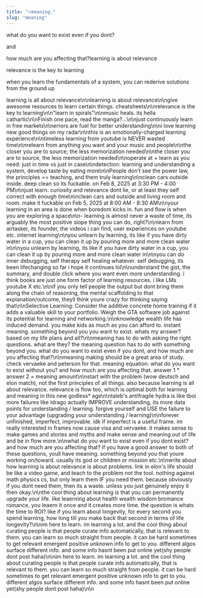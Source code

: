 ```yaml
---
title: "🔥meaning."
slug: "meaning"
---
```


what do you want to exist even if you dont?

and

how much are you affecting that?learning is about relevance

relevance is the key to learning

when you learn the fundamentals of a system, you can rederive solutions from the ground up

learning is all about relevance\n\nlearning is about relevance\n\ngive awesome resources to learn certain things. cheatsheets\n\nrelevance is the key to learning\n\n"learn in spirals"\n\nmusic heals. its hella cathartic\n\nFinish one pace, read the manga?...\n\njust continuously learn in free markets\n\nerrors are fuel for better understanding\n\ni love learning new good things on my radar\n\nthis is an emotionally-charged learning experience\n\ntimeless learning from youtube is NEVER wasted time\n\nrelearn from anything you want and your music and people\n\nthe closer you are to source, the less memorization needed\n\nthe closer you are to source, the less memorization needed\n\noperate at + learn as you need: just in time vs just in case\n\ndetection: learning and understanding a system, develop taste by eating more\n\nPeople don’t see the power law, the principles == teaching, and them truly learning\n\nclean cars outside inside. deep clean so its fuckable. on Feb 8, 2025 at 3:30 PM - 4:00 PM\n\njust learn. curiosity and relevance dont lie, or at least they self correct with enough time\n\nclean cars and outside and living room and room. make it fuckable on Feb 5, 2025 at 8:00 AM - 8:30 AM\n\nyour learning in an area is done when boredom kicks in. fun and flow is when you are exploring a space\n\n- learning is almost never a waste of time, its arguably the most positive slope thing you can do, right?\n\nlearn from airtasker, its founder, the videos i can find, user experiences on youtube etc. internet learning\n\nyou unlearn by learning, its like if you have dirty water in a cup, you can clean it up by pouring more and more clean water in\n\nyou unlearn by learning, its like if you have dirty water in a cup, you can clean it up by pouring more and more clean water in\n\nyou can do inner debugging, self therapy self healing whatever. self debugging, its been lifechanging so far i hope it continues lol\n\nunderstand the gist, the summary, and double click where you want even more understanding. i think books are just one form factor of learning resources. i like LMs youtube X etc.\n\nif you only tell people the output but dont bring them along the chain of reasoning, the mental scaffolding to that explanation/outcome, theyll think youre crazy for thinking saying that\n\nSelective Learning: Consider the additive concrete home training if it adds a valuable skill to your portfolio. Weigh the GTA software job against its potential for learning and networking.\n\nknowledge wealth life has induced demand. you make kids as much as you can afford to. instant meaning. something beyond you you want to exist. whats my answer? based on my life plans and all?\n\nmeaning has to do with asking the right questions. what are they? the meaning question has to do with something beyond you. what do you want to exist even if you dont, and how much are you affecting that?\n\nmeaning making should be a great area of study. check vervaeke and peterson for that. meaning equation: what do you want to exist without you? and how much are you affecting that. answer 1 * answer 2 = meaning amount\n\nstart with the problem (wow deutsch and elon match), not the first principles of all things. also because learning is all about relevance. relevance is flow too, which is optimal both for learning and meaning in this new godless* age\n\ntaleb's antifragile hydra is like tboi more failures like ldrago actually IMPROVE understanding, its more data points for understanding / learning. forgive yourself and USE the failure to your advantage (upgrading your understanding / learning)\n\nforever unfinished, imperfect, improvable. idk if imperfect is a useful frame. im really interested in frames now cause visa and vervaeke. it makes sense to make games and stories and myths and make sense and meaning out of life and be in flow more.\n\nwhat do you want to exist even if you dont exist? and how much are you affecting that? if you have a good answer to both of these questions, youll have meaning. something beyond you that youre working on/toward. usually its god or children or mission etc.\n\nwrite about how learning is about relevance is about problems. link in elon's life should be like a video game, and teach to the problem not the tool. nothing against math physics cs, but only learn them IF you need them. because obviously if you dont need them, then its a waste. unless you just genuinely enjoy it then okay.\n\nthe cool thing about learning is that you can permanently upgrade your life. like leaerning about health wealth wisdom bromance romance, you leaern it once and it creates more time. the question is whats the time to ROI? like if you learn about longevity, for every second you spend learning, how long till you make back that second in terms of life longevity?\n\nim here to learn. im learning a lot. and the cool thing about curating people is that people curate info automatically, that is relevant to them. you can learn so much straight from people. it can be hard sometimes to get relevant emergent positive unknown info to get to you. different algos surface different info. and some info hasnt been put online yet(shy people dont post haha)\n\nim here to learn. im learning a lot. and the cool thing about curating people is that people curate info automatically, that is relevant to them. you can learn so much straight from people. it can be hard sometimes to get relevant emergent positive unknown info to get to you. different algos surface different info. and some info hasnt been put online yet(shy people dont post haha)\n\n